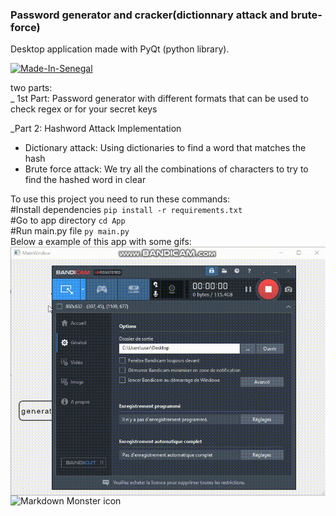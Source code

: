 ### Password generator and cracker(dictionnary attack and brute-force)
Desktop application made with PyQt (python library).


[![Made-In-Senegal](https://github.com/GalsenDev221/made.in.senegal/blob/master/assets/badge.svg)](https://github.com/GalsenDev221/made.in.senegal)

two parts:<br>
_ 1st Part: Password generator with different formats that can be used to check regex or for your secret keys<br>


_Part 2: Hashword Attack Implementation<br>
* Dictionary attack: Using dictionaries to find a word that matches the hash
* Brute force attack: We try all the combinations of characters to try to find the hashed word in clear<br>

To use this project you need to run these commands:
<br>#Install dependencies `pip install -r requirements.txt`<br> 
#Go to app directory `cd App` <br>
#Run main.py file `py main.py`<br>
Below a example of this app with some gifs:<br>
<span style="display:block">
<img src="explication.gif"
     alt="Markdown Monster icon"
     style="float: left; margin-right: 10px;" /></span><br><br>

<span style="display:block">
<img src="explication2.gif"
     alt="Markdown Monster icon"
     style="float: left; margin-right: 10px;" /></span>
